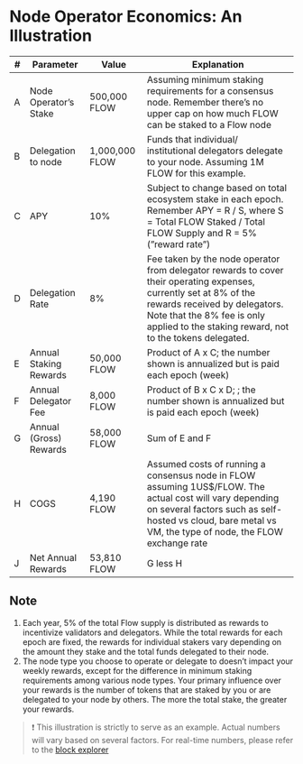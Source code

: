 # Node Operator Economics: An Illustration

| # | Parameter  | Value | Explanation  |
| -------- | ------------- | ------------- | ------------- |
| A| Node Operator’s Stake  | 500,000 FLOW  | Assuming minimum staking requirements for a consensus node. Remember there’s no upper cap on how much FLOW can be staked to a Flow node  |
| B| Delegation to node | 1,000,000 FLOW  | Funds that individual/ institutional delegators delegate to your node. Assuming 1M FLOW for this example.  |
| C | APY | 10%  | Subject to change based on total ecosystem stake in each epoch. Remember APY = R / S, where S = Total FLOW Staked / Total FLOW Supply and R = 5% (”reward rate”) |
| D | Delegation Rate | 8%  | Fee taken by the node operator from delegator rewards to cover their operating expenses, currently set at 8% of the rewards received by delegators. Note that the 8% fee is only applied to the staking reward, not to the tokens delegated. |
| E | Annual Staking Rewards | 50,000 FLOW  | Product of A x C; the number shown is annualized but is paid each epoch (week) |
| F | Annual Delegator Fee | 8,000 FLOW  | Product of B x C x D; ; the number shown is annualized but is paid each epoch (week) |
| G | Annual (Gross) Rewards | 58,000 FLOW  | Sum of E and F |
| H | COGS | 4,190 FLOW  | Assumed costs of running a consensus node in FLOW assuming 1US$/FLOW. The actual cost will vary depending on several factors such as self-hosted vs cloud, bare metal vs VM, the type of node, the FLOW exchange rate |
| J | Net Annual Rewards | 53,810 FLOW  | G less H |

## Note

1. Each year, 5% of the total Flow supply is distributed as rewards to incentivize validators and delegators. While the total rewards for each epoch are fixed, the rewards for individual stakers vary depending on the amount they stake and the total funds delegated to their node.
2. The node type you choose to operate or delegate to doesn’t impact your weekly rewards, except for the difference in minimum staking requirements among various node types. Your primary influence over your rewards is the number of tokens that are staked by you or are delegated to your node by others. The more the total stake, the greater your rewards.
> ❗ This illustration is strictly to serve as an example. Actual numbers will vary based on several factors.
For real-time numbers, please refer to the [block explorer](https://www.flowdiver.io/tokenomics)

